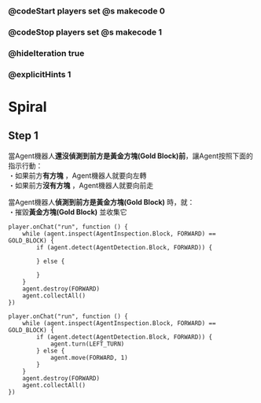 ### @codeStart players set @s makecode 0
### @codeStop players set @s makecode 1

### @hideIteration true 
### @explicitHints 1


# Spiral

## Step 1
當Agent機器人**還沒偵測到前方是黃金方塊(Gold Block)前**，讓Agent按照下面的指示行動：<br>
・如果前方**有方塊** ，Agent機器人就要向左轉<br>
・如果前方**沒有方塊** ，Agent機器人就要向前走

當Agent機器人**偵測到前方是黃金方塊(Gold Block)** 時，就：<br>
・摧毀**黃金方塊(Gold Block)** 並收集它

```template
player.onChat("run", function () {
    while (agent.inspect(AgentInspection.Block, FORWARD) == GOLD_BLOCK) {
        if (agent.detect(AgentDetection.Block, FORWARD)) {

        } else {
            
        }
    }
    agent.destroy(FORWARD)
    agent.collectAll()
})
```
```ghost
player.onChat("run", function () {
    while (agent.inspect(AgentInspection.Block, FORWARD) == GOLD_BLOCK) {
        if (agent.detect(AgentDetection.Block, FORWARD)) {
            agent.turn(LEFT_TURN)
        } else {
            agent.move(FORWARD, 1)
        }
    }
    agent.destroy(FORWARD)
    agent.collectAll()
})
```